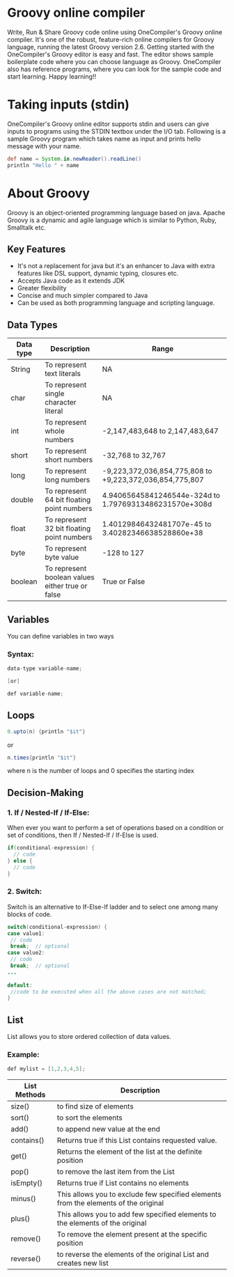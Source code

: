 # Groovy online compiler
Write, Run & Share Groovy code online using OneCompiler's Groovy online compiler. It's one of the robust, feature-rich online compilers for Groovy language, running the latest Groovy version 2.6. Getting started with the OneCompiler's Groovy editor is easy and fast. The editor shows sample boilerplate code where you can choose language as Groovy. OneCompiler also has reference programs, where you can look for the sample code and start learning. Happy learning!!


# Taking inputs (stdin)
OneCompiler's Groovy online editor supports stdin and users can give inputs to programs using the STDIN textbox under the I/O tab. Following is a sample Groovy program which takes name as input and prints hello message with your name.


```groovy
def name = System.in.newReader().readLine()
println "Hello " + name
```

# About Groovy

Groovy is an object-oriented programming language based on java. Apache Groovy is a dynamic and agile language which is similar to Python, Ruby, Smalltalk etc. 

## Key Features

* It's not a replacement for java but it's an enhancer to Java with extra features like DSL support, dynamic typing, closures etc.
* Accepts Java code as it extends JDK
* Greater flexibility
* Concise and much simpler compared to Java
* Can be used as both programming language and scripting language.

## Data Types

| Data type | Description | Range|
|----|-----|------|
|String | To represent text literals| NA|
|char| To represent single character literal|NA
|int| To represent whole numbers|-2,147,483,648 to 2,147,483,647|
|short| To represent short numbers|-32,768 to 32,767|
|long| To represent long numbers|-9,223,372,036,854,775,808 to +9,223,372,036,854,775,807|
|double| To represent 64 bit floating point numbers|4.94065645841246544e-324d to 1.79769313486231570e+308d|
|float| To represent 32 bit floating point numbers|1.40129846432481707e-45 to 3.40282346638528860e+38|
|byte| To represent byte value|-128 to 127|
|boolean| To represent boolean values either true or false|True or False|


## Variables

You can define variables in two ways

### Syntax:
```java
data-type variable-name;

[or]

def variable-name;
```

## Loops

```java
0.upto(n) {println "$it"}
```
or
```java
n.times{println "$it"}
```
where n is the number of loops and 0 specifies the starting index

## Decision-Making

### 1. If / Nested-If / If-Else:

When ever you want to perform a set of operations based on a condition or set of conditions, then If / Nested-If / If-Else is used.

```java
if(conditional-expression) {
  // code
} else {
  // code
}
```
### 2. Switch:

Switch is an alternative to If-Else-If ladder and to select one among many blocks of code.

```java
switch(conditional-expression) {    
case value1:    
 // code    
 break;  // optional  
case value2:    
 // code    
 break;  // optional  
...    
    
default:     
 //code to be executed when all the above cases are not matched;    
} 
```

## List
List allows you to store ordered collection of data values.

### Example:

```java
def mylist = [1,2,3,4,5];
```

| List Methods | Description |
|-----|------|
|size()| to find size of elements|
|sort()|to sort the elements|
|add()|to append new value at the end|
|contains()|Returns true if this List contains requested value.|
|get()|Returns the element of the list at the definite position|
|pop()|to remove the last item from the List|
|isEmpty()|Returns true if List contains no elements|
|minus()|This allows you to exclude few specified elements from the elements of the original|
|plus()|This allows you to add few specified elements to the elements of the original|
|remove()| To remove the element present at the specific position|
|reverse()|to reverse the elements of the original List and creates new list|


